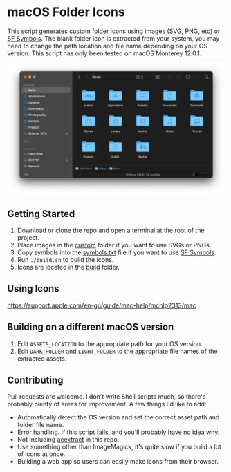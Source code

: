 # macOS Folder Icons

This script generates custom folder icons using images (SVG, PNG, etc) or [SF Symbols](https://developer.apple.com/sf-symbols/). The blank folder icon is extracted from your system, you may need to change the path location and file name depending on your OS version. This script has only been tested on macOS Monterey 12.0.1.

![Screenshot](.github/screenshot.png)

## Getting Started

1. Download or clone the repo and open a terminal at the root of the project.
2. Place images in the [custom](custom) folder if you want to use SVGs or PNGs.
3. Copy symbols into the [symbols.txt](symbols.txt) file if you want to use [SF Symbols](https://developer.apple.com/sf-symbols/).
4. Run `./build.sh` to build the icons.
5. Icons are located in the [build](build) folder.

## Using Icons

https://support.apple.com/en-gu/guide/mac-help/mchlp2313/mac

## Building on a different macOS version

1. Edit `ASSETS_LOCATION` to the appropriate path for your OS version.
2. Edit `DARK_FOLDER` and `LIGHT_FOLDER` to the appropriate file names of the extracted assets.

## Contributing

Pull requests are welcome. I don't write Shell scripts much, so there's probably plenty of areas for improvement. A few things I'd like to add:

- Automatically detect the OS version and set the correct asset path and folder file name.
- Error handling. If this script fails, and you'll probably have no idea why.
- Not including [acextract](https://github.com/bartoszj/acextract) in this repo.
- Use something other than ImageMagick, it's quite slow if you build a lot of icons at once.
- Building a web app so users can easily make icons from their browser.
